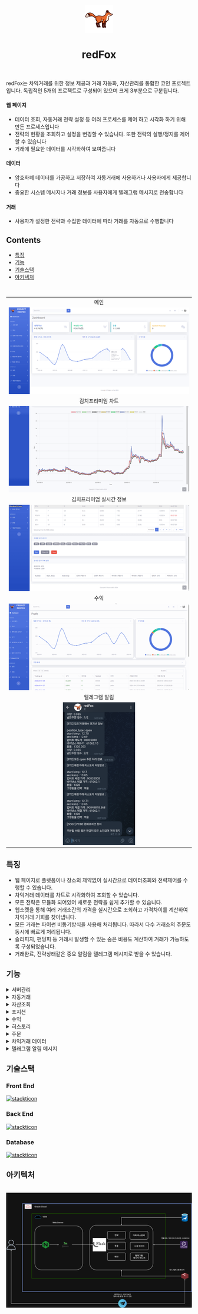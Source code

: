 <div align="center">
  <img src="./images/common/logo.png" width="15%">
</div>

<h1 align="center">redFox</h1>
<br>

redFox는 차익거래를 위한 정보 제공과 거래 자동화, 자산관리를 통합한 코인 프로젝트입니다.
독립적인 5개의 프로젝트로 구성되어 있으며 크게 3부분으로 구분됩니다.

#### 웹 페이지
- 데이터 조회, 자동거래 전략 설정 등 여러 프로세스를 제어 하고 시각화 하기 위해 만든 프로세스입니다
- 전략의 현황을 조회하고 설정을 변경할 수 있습니다. 또한 전략의 실행/정지를 제어 할 수 있습니다
- 거래에 필요한 데이터를 시각화하여 보여줍니다

#### 데이터
- 암호화폐 데이터를 가공하고 저장하여 자동거래에 사용하거나 사용자에게 제공합니다
- 중요한 시스템 메시지나 거래 정보를 사용자에게 텔래그램 메시지로 전송합니다

#### 거래
- 사용자가 설정한 전략과 수집한 데이터에 따라 거래를 자동으로 수행합니다

## Contents
  - [특징](#특징)
  - [기능](#기능)
  - [기술스택](#기술스택)
  - [아키텍처](#아키텍처)

<br>

<table>
      <tr>
        <td align="center">메인</td>
    </tr>
    <tr>
        <td align="center">
            <img src="./images/redfox/main.png" />
        </td>
    </tr>
    <tr>
        <td align="center">김치프리미엄 차트</td>
    </tr>
    <tr>
        <td align="center">
            <img src="./images/redfox/data/kimp_chart.gif" />
        </td>
    </tr>
    <tr>
        <td align="center">김치프리미엄 실시간 정보</td>
    </tr>
    <tr>
        <td align="center">
            <img src="./images/redfox/data/real_time_kimp.gif" />
        </td>
    </tr>
    <tr>
        <td align="center">수익</td>
    </tr>
    <tr>
        <td align="center">
            <img src="./images/redfox/profit/profit.gif" />
        </td>
    </tr>
    <tr>
        <td align="center">텔레그램 알림</td>
    </tr>
    <tr>
        <td align="center">
            <img width="40%" src="./images/redfox/telegram_msg.png">
        </td>
    </tr>
</table>

## 특징
- 웹 페이지로 플렛폼이나 장소의 제약없이 실시간으로 데이터조회와 전략제어를 수행할 수 있습니다.
- 차익거래 데이터를 차트로 시각화하여 조회할 수 있습니다.
- 모든 전략은 모듈화 되어있어 새로운 전략을 쉽게 추가할 수 있습니다.
- 웹소켓을 통해 여러 거래소간의 가격을 실시간으로 조회하고 가격차이를 계산하여 차익거래 기회를 찾아냅니다.
- 모든 거래는 파이썬 비동기방식을 사용해 처리됩니다. 따라서 다수 거래소의 주문도 동시에 빠르게 처리됩니다.
- 슬리피지, 펀딩피 등 거래시 발생할 수 있는 숨은 비용도 계산하여 거래가 가능하도록 구성되었습니다.
- 거래완료, 전략상태같은 중요 알림을 텔레그램 메시지로 받을 수 있습니다.

## 기능

<details>
  <summary>서버관리</summary>
<br>

- 시스템의 메모리, 하드용량, cpu 사용량등을 확인할 수 있습니다
- 실행중인 프로세스를 조회하고 이를 종료하거나 재시작할 수 있습니다
- 각 프로세스의 로그를 조회할 수 있습니다
  
<div>
  <img src="./images/redfox/server/check_server.png">
  <img src="./images/redfox/server/system_info_1.png">
  <img src="./images/redfox/server/system_info_2.png">
</div>
</details>

<details>
  <summary>자동거래</summary>
<br>

- 업비트, 빗썸, 바이낸스 API를 사용해서 각 전략에 따라 코인을 매수하거나 매도합니다
- 설정된 전략에 따라 각 거래소의 웹소켓을 연결하여 실시간으로 시세를 추적하고 조건에 맞으면 거래를 체결합니다
- 주문이 체결되면 거래 히스토리에 데이터를 저장하고 수익을 자동으로 계산하여 저장합니다

</details>

<details>
  <summary>자산조회</summary>
<br>

- 거래소에 보유중인 코인의 현재가치와 현금을 조회합니다
- 자산의 변화를 일별, 월별 차트로 제공합니다
  
  <div>
  <img src="./images/redfox/assets/cur_assets.png">
</div>
</details>

<details>
  <summary>포지션</summary>
<br>

- 현재 실행중인 자동거래 포지션의 데이터와 상태를 조회합니다
- 포지션을 종료하거나 일시정지 할 수 있습니다
- 자동으로 거래할 가격, 종료시점등 다양한 설정을 할 수 있습니다
- 포지션의 실시간 수익을 조회할 수 있습니다
  
<div>
  <img src="./images/redfox/position/cur_position_arbitrage.gif">
  <img src="./images/redfox/position/cur_position_pdbe.png">
</div>
</details>

<details>
  <summary>수익</summary>
<br>

- 월별 수익금 변화와 전략별 수익비율을 차트로 조회할 수 있습니다
- 전략별 거래일자와 수익금을 조회할 수 있습니다
- 차익거래의 KRW/USDT 수익 통계를 월별, 일별로 조회할 수 있습니다
  
<div>
  <img src="./images/redfox/profit/arbitrage_profit_statistics.png">
  <img src="./images/redfox/profit/profit.gif">
</div>
</details>

<details>
  <summary>히스토리</summary>
<br>

- 전략별 거래 히스토리 정보를 조회할 수 있습니다
  
<div>
  <img src="./images/redfox/history/arbitrage_history.png">
</div>
</details>

<details>
  <summary>주문</summary>
<br>

- 자동거래 포지션을 시작하거나 종료합니다
- 주문이 완료되면 히스토리와 보유 포지션에 등록됩니다
- 특정시간에 주문이 실행되는 예약주문기능을 사용할수 있습니다
  
<div>
  <img src="./images/redfox/order/pdbe_order_1.png">
  <img src="./images/redfox/order/pdbe_order_2.png">
  <img src="./images/redfox/order/reservation_order.png">
</div>
</details>

<details>
  <summary>차익거래 데이터</summary>
<br>

- 거래소간의 가격차이, 김치프리미엄의 변화를 차트로 시각화 하여 제공합니다
- 차트의 검색기간과 그래프의 간격을 조정할 수 있습니다
- 펀딩피와 펀딩피 지급시간을 실시간으로 조회할 수 있습니다
  
<div>
  <img src="./images/redfox/data/kimp_chart.gif">
  <img src="./images/redfox/data/real_time_kimp.gif">
</div>
</details>

<details>
  <summary>텔래그램 알림 메시지</summary>
<br>

- 모든 거래정보는 텔래그램 메시지로 사용자에게 전달됩니다
- 서버의 주요 에러정보가 관리자에게 전달됩니다
  
<div>
  <img width="40%" src="./images/redfox/telegram_msg.png">
</div>
</details>


## 기술스택

### Front End

[![stackticon](https://firebasestorage.googleapis.com/v0/b/stackticon-81399.appspot.com/o/images%2F1702996141619?alt=media&token=50ae1c1b-6699-45c2-8e33-21f83f4f38b1)](https://github.com/msdio/stackticon)


### Back End
[![stackticon](https://firebasestorage.googleapis.com/v0/b/stackticon-81399.appspot.com/o/images%2F1702742562544?alt=media&token=cdbb9730-1908-4748-888e-d8c183f6cfb2)](https://github.com/msdio/stackticon)


### Database

[![stackticon](https://firebasestorage.googleapis.com/v0/b/stackticon-81399.appspot.com/o/images%2F1702739427083?alt=media&token=da5298c4-4169-4f5e-ba7d-416e49248962)](https://github.com/msdio/stackticon)


## 아키텍처
<p align="center">
  <br>
  <img src="./images/common/architecture.png">
  <br>
</p>

